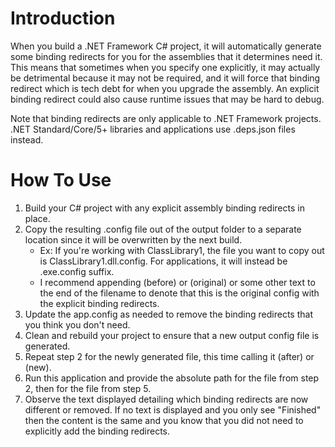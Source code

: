 # Introduction
When you build a .NET Framework C# project, it will automatically generate some binding redirects for you for the assemblies that it determines need it.
This means that sometimes when you specify one explicitly, it may actually be detrimental because it may not be required, and it will force that binding redirect which is tech debt for when you upgrade the assembly.
An explicit binding redirect could also cause runtime issues that may be hard to debug.

Note that binding redirects are only applicable to .NET Framework projects. .NET Standard/Core/5+ libraries and applications use .deps.json files instead.

# How To Use
1. Build your C# project with any explicit assembly binding redirects in place.
2. Copy the resulting .config file out of the output folder to a separate location since it will be overwritten by the next build.
	* Ex: If you're working with ClassLibrary1, the file you want to copy out is ClassLibrary1.dll.config. For applications, it will instead be .exe.config suffix.
	* I recommend appending (before) or (original) or some other text to the end of the filename to denote that this is the original config with the explicit binding redirects.
3. Update the app.config as needed to remove the binding redirects that you think you don't need.
4. Clean and rebuild your project to ensure that a new output config file is generated.
5. Repeat step 2 for the newly generated file, this time calling it (after) or (new).
6. Run this application and provide the absolute path for the file from step 2, then for the file from step 5.
7. Observe the text displayed detailing which binding redirects are now different or removed. If no text is displayed and you only see "Finished" then the content is the same and you know that you did not need to explicitly add the binding redirects.